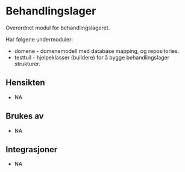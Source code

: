 # Behandlingslager

Overordnet modul for behandlingslageret.

Har følgene undermoduler:
* domene - domenemodell med database mapping, og repositories.
* testtuil - hjelpeklasser (buildere) for å bygge behandlingslager strukturer.

## Hensikten

* NA

## Brukes av

* NA

## Integrasjoner

* NA
